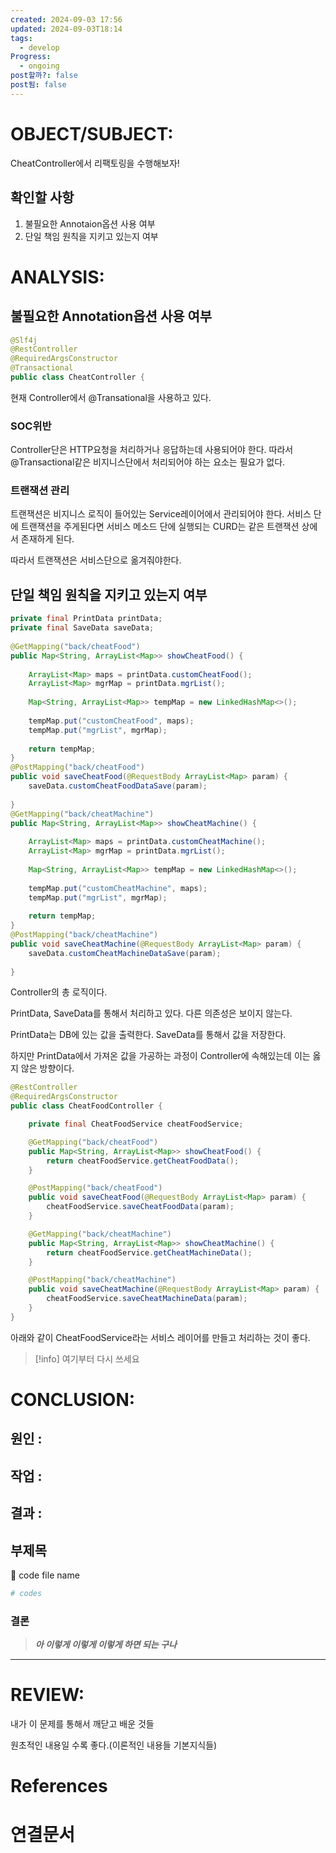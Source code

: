 ```yaml
---
created: 2024-09-03 17:56
updated: 2024-09-03T18:14
tags:
  - develop
Progress:
  - ongoing
post할까?: false
post됨: false
---
```

# OBJECT/SUBJECT:
CheatController에서 리팩토링을 수행해보자!

## 확인할 사항
1. 불필요한 Annotaion옵션 사용 여부
2. 단일 책임 원칙을 지키고 있는지 여부

# ANALYSIS:
## 불필요한 Annotation옵션 사용 여부
``` java
@Slf4j  
@RestController  
@RequiredArgsConstructor  
@Transactional  
public class CheatController {
```
현재 Controller에서 @Transational을 사용하고 있다.

### SOC위반
Controller단은 HTTP요청을 처리하거나 응답하는데 사용되어야 한다. 따라서 @Transactional같은 비지니스단에서 처리되어야 하는 요소는 필요가 없다. 

### 트랜잭션 관리
트랜잭션은 비지니스 로직이 들어있는 Service레이어에서 관리되어야 한다. 
서비스 단에 트랜잭션을 주게된다면 서비스 메소드 단에 실행되는 CURD는 같은 트랜잭션 상에서 존재하게 된다. 

따라서 트랜잭션은 서비스단으로 옮겨줘야한다. 

## 단일 책임 원칙을 지키고 있는지 여부
``` java
private final PrintData printData;  
private final SaveData saveData;  
  
@GetMapping("back/cheatFood")  
public Map<String, ArrayList<Map>> showCheatFood() {  
  
    ArrayList<Map> maps = printData.customCheatFood();  
    ArrayList<Map> mgrMap = printData.mgrList();  
  
    Map<String, ArrayList<Map>> tempMap = new LinkedHashMap<>();  
  
    tempMap.put("customCheatFood", maps);  
    tempMap.put("mgrList", mgrMap);  
  
    return tempMap;  
}  
@PostMapping("back/cheatFood")  
public void saveCheatFood(@RequestBody ArrayList<Map> param) {  
    saveData.customCheatFoodDataSave(param);  
  
}  
@GetMapping("back/cheatMachine")  
public Map<String, ArrayList<Map>> showCheatMachine() {  
  
    ArrayList<Map> maps = printData.customCheatMachine();  
    ArrayList<Map> mgrMap = printData.mgrList();  
  
    Map<String, ArrayList<Map>> tempMap = new LinkedHashMap<>();  
  
    tempMap.put("customCheatMachine", maps);  
    tempMap.put("mgrList", mgrMap);  
  
    return tempMap;  
}  
@PostMapping("back/cheatMachine")  
public void saveCheatMachine(@RequestBody ArrayList<Map> param) {  
    saveData.customCheatMachineDataSave(param);  
  
}
```
Controller의 총 로직이다. 

PrintData, SaveData를  통해서 처리하고 있다. 다른 의존성은 보이지 않는다.

PrintData는 DB에 있는 값을 출력한다. 
SaveData를 통해서 값을 저장한다. 

하지만 PrintData에서 가져온 값을 가공하는 과정이 Controller에 속해있는데 이는 옳지 않은 방향이다. 

``` java
@RestController
@RequiredArgsConstructor
public class CheatFoodController {

    private final CheatFoodService cheatFoodService;

    @GetMapping("back/cheatFood")
    public Map<String, ArrayList<Map>> showCheatFood() {
        return cheatFoodService.getCheatFoodData();
    }

    @PostMapping("back/cheatFood")
    public void saveCheatFood(@RequestBody ArrayList<Map> param) {
        cheatFoodService.saveCheatFoodData(param);
    }

    @GetMapping("back/cheatMachine")
    public Map<String, ArrayList<Map>> showCheatMachine() {
        return cheatFoodService.getCheatMachineData();
    }

    @PostMapping("back/cheatMachine")
    public void saveCheatMachine(@RequestBody ArrayList<Map> param) {
        cheatFoodService.saveCheatMachineData(param);
    }
}

```
아래와 같이 CheatFoodService라는 서비스 레이어를 만들고 처리하는 것이 좋다.

> [!info]
> 여기부터 다시 쓰세요 

# CONCLUSION:

## 원인 :

## 작업 :

## 결과 :

## 부제목

<aside> 🔽 code file name

</aside>

```bash
# codes
```

### 결론

> _**아 이렇게 이렇게 이렇게 하면 되는 구나**_



---
# REVIEW:

내가 이 문제를 통해서 깨닫고 배운 것들

원초적인 내용일 수록 좋다.(이론적인 내용들 기본지식들)

# References

# 연결문서
